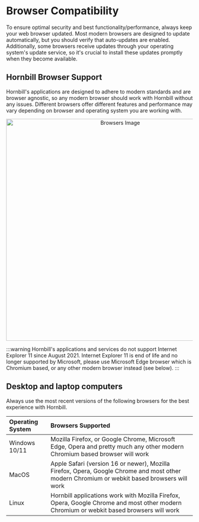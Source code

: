 # Browser Compatibility

To ensure optimal security and best functionality/performance, always keep your web browser updated. Most modern browsers are designed to update automatically, but you should verify that auto-updates are enabled. Additionally, some browsers receive updates through your operating system's update service, so it's crucial to install these updates promptly when they become available.

## Hornbill Browser Support
Hornbill's applications are designed to adhere to modern standards and are browser agnostic, so any modern browser should work with Hornbill without any issues.  Different browsers offer different features and performance may vary depending on browser and operating system you are working with. 

<div style="text-align: center;">
<img src="/_books/esp-fundamentals/system-requirements/images/browsers.png" style="width: 600px" alt="Browsers Image">
</div>

:::warning
Hornbill's applications and services do not support Internet Explorer 11 since August 2021. Internet Explorer 11 is end of life and no longer supported by Microsoft, please use Microsoft Edge browser which is Chromium based, or any other modern browser instead (see below).
:::

## Desktop and laptop computers
Always use the most recent versions of the following browsers for the best experience with Hornbill.

|Operating System|Browsers Supported|
|:--|:--|
|Windows 10/11|Mozilla Firefox, or Google Chrome, Microsoft Edge, Opera and pretty much any other modern Chromium based browser will work|
|MacOS|Apple Safari (version 16 or newer), Mozilla Firefox, Opera, Google Chrome and most other modern Chromium or webkit based browsers will work|
|Linux|Hornbill applications work with Mozilla Firefox, Opera, Google Chrome and most other modern Chromium or webkit based browsers will work|


